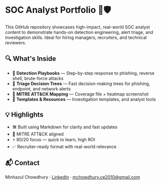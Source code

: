 # SOC Analyst Portfolio 🚨🛡️

This GitHub repository showcases high-impact, real-world SOC analyst content to demonstrate hands-on detection engineering, alert triage, and investigation skills. Ideal for hiring managers, recruiters, and technical reviewers.

## 🔍 What's Inside

- 📑 **Detection Playbooks** — Step-by-step response to phishing, reverse shell, brute-force attacks
- 🔁 **Triage Decision Trees** — Fast decision-making trees for phishing, endpoint, and network alerts
- 🧠 **MITRE ATT&CK Mapping** — Coverage file + heatmap screenshot
- 📂 **Templates & Resources** — Investigation templates, and analyst tools

## 💡 Highlights

- 🛠️ Built using Markdown for clarity and fast updates  
- 🎯 MITRE ATT&CK aligned  
- ⚡ 80/20 focus — quick to learn, high ROI  
- ✅ Recruiter-ready format with real-world relevance  

## 📬 Contact
Minhazul Chowdhury · [LinkedIn](https://www.linkedin.com/in/minhazul-chowdhury) · mchowdhury.ce2010@gmail.com

